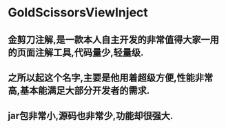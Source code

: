 # GoldScissorsViewInject

## 金剪刀注解,是一款本人自主开发的非常值得大家一用的页面注解工具,代码量少,轻量级.
## 之所以起这个名字,主要是他用着超级方便,性能非常高,基本能满足大部分开发者的需求.
## jar包非常小,源码也非常少,功能却很强大.